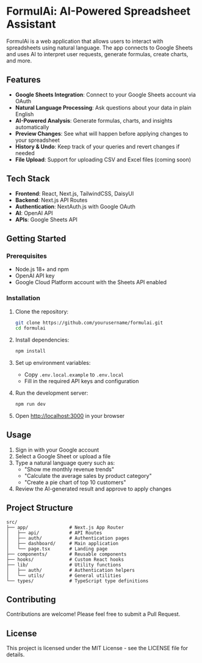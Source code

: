# FormulAi: AI-Powered Spreadsheet Assistant

FormulAi is a web application that allows users to interact with spreadsheets using natural language. The app connects to Google Sheets and uses AI to interpret user requests, generate formulas, create charts, and more.

## Features

- **Google Sheets Integration**: Connect to your Google Sheets account via OAuth
- **Natural Language Processing**: Ask questions about your data in plain English
- **AI-Powered Analysis**: Generate formulas, charts, and insights automatically
- **Preview Changes**: See what will happen before applying changes to your spreadsheet
- **History & Undo**: Keep track of your queries and revert changes if needed
- **File Upload**: Support for uploading CSV and Excel files (coming soon)

## Tech Stack

- **Frontend**: React, Next.js, TailwindCSS, DaisyUI
- **Backend**: Next.js API Routes
- **Authentication**: NextAuth.js with Google OAuth
- **AI**: OpenAI API
- **APIs**: Google Sheets API

## Getting Started

### Prerequisites

- Node.js 18+ and npm
- OpenAI API key
- Google Cloud Platform account with the Sheets API enabled

### Installation

1. Clone the repository:
   ```bash
   git clone https://github.com/yourusername/formulai.git
   cd formulai
   ```

2. Install dependencies:
   ```bash
   npm install
   ```

3. Set up environment variables:
   - Copy `.env.local.example` to `.env.local`
   - Fill in the required API keys and configuration

4. Run the development server:
   ```bash
   npm run dev
   ```

5. Open [http://localhost:3000](http://localhost:3000) in your browser

## Usage

1. Sign in with your Google account
2. Select a Google Sheet or upload a file
3. Type a natural language query such as:
   - "Show me monthly revenue trends"
   - "Calculate the average sales by product category"
   - "Create a pie chart of top 10 customers"
4. Review the AI-generated result and approve to apply changes

## Project Structure

```
src/
├── app/               # Next.js App Router 
│   ├── api/           # API Routes
│   ├── auth/          # Authentication pages
│   ├── dashboard/     # Main application
│   └── page.tsx       # Landing page
├── components/        # Reusable components
├── hooks/             # Custom React hooks
├── lib/               # Utility functions
│   ├── auth/          # Authentication helpers
│   └── utils/         # General utilities
└── types/             # TypeScript type definitions
```

## Contributing

Contributions are welcome! Please feel free to submit a Pull Request.

## License

This project is licensed under the MIT License - see the LICENSE file for details.
